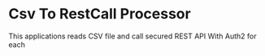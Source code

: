 # Csv To RestCall Processor
This applications reads CSV file and call secured REST API With Auth2 for each

